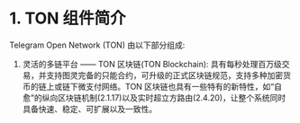 # 1. TON 组件简介

Telegram Open Network (TON) 由以下部分组成:

1.  灵活的多链平台 —— TON 区块链(TON Blockchain): 具有每秒处理百万级交易，并支持图灵完备的只能合约，可升级的正式区块链规范，支持多种加密货币的链上或链下微支付网络。TON 区块链也具有一些特有的新特性，如“自愈”的纵向区块链机制(2.1.17)以及实时超立方路由(2.4.20)，让整个系统同时具备快速、稳定、可扩展以及一致性。

